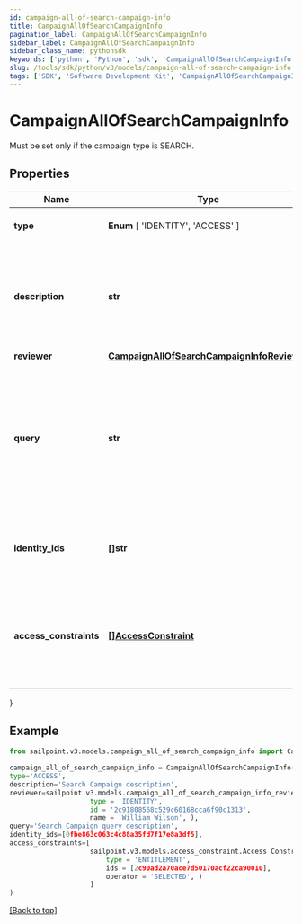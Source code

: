 ```yaml
---
id: campaign-all-of-search-campaign-info
title: CampaignAllOfSearchCampaignInfo
pagination_label: CampaignAllOfSearchCampaignInfo
sidebar_label: CampaignAllOfSearchCampaignInfo
sidebar_class_name: pythonsdk
keywords: ['python', 'Python', 'sdk', 'CampaignAllOfSearchCampaignInfo', 'CampaignAllOfSearchCampaignInfo'] 
slug: /tools/sdk/python/v3/models/campaign-all-of-search-campaign-info
tags: ['SDK', 'Software Development Kit', 'CampaignAllOfSearchCampaignInfo', 'CampaignAllOfSearchCampaignInfo']
---
```


# CampaignAllOfSearchCampaignInfo

Must be set only if the campaign type is SEARCH.

## Properties

Name | Type | Description | Notes
------------ | ------------- | ------------- | -------------
**type** |  **Enum** [  'IDENTITY',    'ACCESS' ] | The type of search campaign represented. | [required]
**description** | **str** | Describes this search campaign. Intended for storing the query used, and possibly the number of identities selected/available. | [optional] 
**reviewer** | [**CampaignAllOfSearchCampaignInfoReviewer**](campaign-all-of-search-campaign-info-reviewer) |  | [optional] 
**query** | **str** | The scope for the campaign. The campaign will cover identities returned by the query and identities that have access items returned by the query. One of `query` or `identityIds` must be set. | [optional] 
**identity_ids** | **[]str** | A direct list of identities to include in this campaign. One of `identityIds` or `query` must be set. | [optional] 
**access_constraints** | [**[]AccessConstraint**](access-constraint) | Further reduces the scope of the campaign by excluding identities (from `query` or `identityIds`) that do not have this access. | [optional] 
}

## Example

```python
from sailpoint.v3.models.campaign_all_of_search_campaign_info import CampaignAllOfSearchCampaignInfo

campaign_all_of_search_campaign_info = CampaignAllOfSearchCampaignInfo(
type='ACCESS',
description='Search Campaign description',
reviewer=sailpoint.v3.models.campaign_all_of_search_campaign_info_reviewer.Campaign_allOf_searchCampaignInfo_reviewer(
                    type = 'IDENTITY', 
                    id = '2c91808568c529c60168cca6f90c1313', 
                    name = 'William Wilson', ),
query='Search Campaign query description',
identity_ids=[0fbe863c063c4c88a35fd7f17e8a3df5],
access_constraints=[
                    sailpoint.v3.models.access_constraint.Access Constraint(
                        type = 'ENTITLEMENT', 
                        ids = [2c90ad2a70ace7d50170acf22ca90010], 
                        operator = 'SELECTED', )
                    ]
)

```
[[Back to top]](#) 

